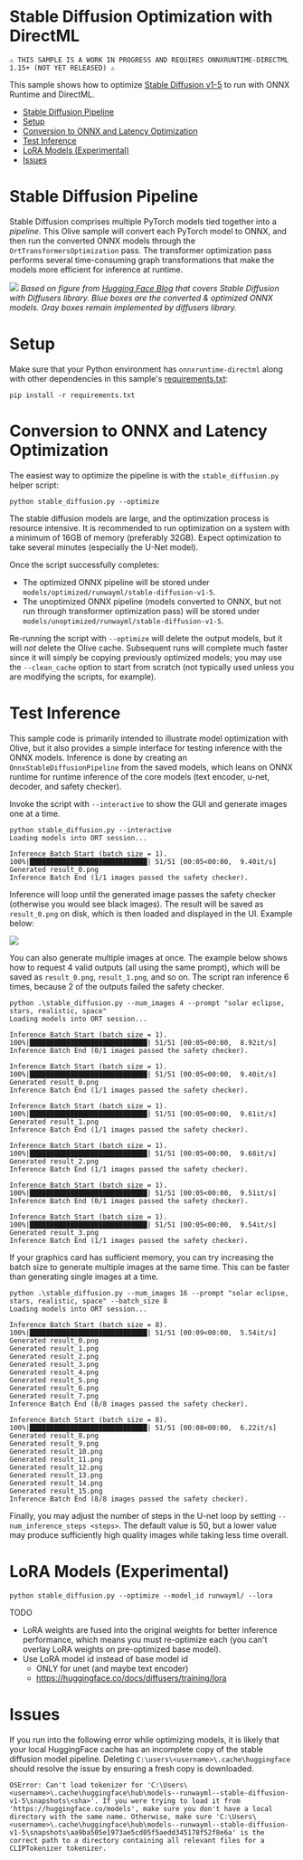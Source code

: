 # Stable Diffusion Optimization with DirectML <!-- omit in toc -->

    ⚠️ THIS SAMPLE IS A WORK IN PROGRESS AND REQUIRES ONNXRUNTIME-DIRECTML 1.15+ (NOT YET RELEASED) ⚠️

This sample shows how to optimize [Stable Diffusion v1-5](https://huggingface.co/runwayml/stable-diffusion-v1-5) to run with ONNX Runtime and DirectML.

- [Stable Diffusion Pipeline](#stable-diffusion-pipeline)
- [Setup](#setup)
- [Conversion to ONNX and Latency Optimization](#conversion-to-onnx-and-latency-optimization)
- [Test Inference](#test-inference)
- [LoRA Models (Experimental)](#lora-models-experimental)
- [Issues](#issues)

# Stable Diffusion Pipeline

Stable Diffusion comprises multiple PyTorch models tied together into a *pipeline*. This Olive sample will convert each PyTorch model to ONNX, and then run the converted ONNX models through the `OrtTransformersOptimization` pass. The transformer optimization pass performs several time-consuming graph transformations that make the models more efficient for inference at runtime.

![](readme/pipeline.png)
*Based on figure from [Hugging Face Blog](https://huggingface.co/blog/stable_diffusion) that covers Stable Diffusion with Diffusers library. Blue boxes are the converted & optimized ONNX models. Gray boxes remain implemented by diffusers library.*

# Setup

Make sure that your Python environment has `onnxruntime-directml` along with other dependencies in this sample's [requirements.txt](requirements.txt):

```
pip install -r requirements.txt
```

# Conversion to ONNX and Latency Optimization

The easiest way to optimize the pipeline is with the `stable_diffusion.py` helper script:

```
python stable_diffusion.py --optimize
```

The stable diffusion models are large, and the optimization process is resource intensive. It is recommended to run optimization on a system with a minimum of 16GB of memory (preferably 32GB). Expect optimization to take several minutes (especially the U-Net model).

Once the script successfully completes:
- The optimized ONNX pipeline will be stored under `models/optimized/runwayml/stable-diffusion-v1-5`.
- The unoptimized ONNX pipeline (models converted to ONNX, but not run through transformer optimization pass) will be stored under `models/unoptimized/runwayml/stable-diffusion-v1-5`.

Re-running the script with `--optimize` will delete the output models, but it will *not* delete the Olive cache. Subsequent runs will complete much faster since it will simply be copying previously optimized models; you may use the `--clean_cache` option to start from scratch (not typically used unless you are modifying the scripts, for example).

# Test Inference

This sample code is primarily intended to illustrate model optimization with Olive, but it also provides a simple interface for testing inference with the ONNX models. Inference is done by creating an `OnnxStableDiffusionPipeline` from the saved models, which leans on ONNX runtime for runtime inference of the core models (text encoder, u-net, decoder, and safety checker).

Invoke the script with `--interactive` to show the GUI and generate images one at a time.

```
python stable_diffusion.py --interactive
Loading models into ORT session...

Inference Batch Start (batch size = 1).
100%|█████████████████████████████| 51/51 [00:05<00:00,  9.40it/s]
Generated result_0.png
Inference Batch End (1/1 images passed the safety checker).
```

Inference will loop until the generated image passes the safety checker (otherwise you would see black images). The result will be saved as `result_0.png` on disk, which is then loaded and displayed in the UI. Example below:

![](readme/example.png)

You can also generate multiple images at once. The example below shows how to request 4 valid outputs (all using the same prompt), which will be saved as `result_0.png`, `result_1.png`, and so on. The script ran inference 6 times, because 2 of the outputs failed the safety checker.

```
python .\stable_diffusion.py --num_images 4 --prompt "solar eclipse, stars, realistic, space"
Loading models into ORT session...

Inference Batch Start (batch size = 1).
100%|█████████████████████████████| 51/51 [00:05<00:00,  8.92it/s]
Inference Batch End (0/1 images passed the safety checker).

Inference Batch Start (batch size = 1).
100%|█████████████████████████████| 51/51 [00:05<00:00,  9.40it/s]
Generated result_0.png
Inference Batch End (1/1 images passed the safety checker).

Inference Batch Start (batch size = 1).
100%|█████████████████████████████| 51/51 [00:05<00:00,  9.61it/s]
Generated result_1.png
Inference Batch End (1/1 images passed the safety checker).

Inference Batch Start (batch size = 1).
100%|█████████████████████████████| 51/51 [00:05<00:00,  9.68it/s]
Generated result_2.png
Inference Batch End (1/1 images passed the safety checker).

Inference Batch Start (batch size = 1).
100%|█████████████████████████████| 51/51 [00:05<00:00,  9.51it/s]
Inference Batch End (0/1 images passed the safety checker).

Inference Batch Start (batch size = 1).
100%|█████████████████████████████| 51/51 [00:05<00:00,  9.54it/s]
Generated result_3.png
Inference Batch End (1/1 images passed the safety checker).
```

If your graphics card has sufficient memory, you can try increasing the batch size to generate multiple images at the same time. This can be faster than generating single images at a time.

```
python .\stable_diffusion.py --num_images 16 --prompt "solar eclipse, stars, realistic, space" --batch_size 8
Loading models into ORT session...

Inference Batch Start (batch size = 8).
100%|█████████████████████████████| 51/51 [00:09<00:00,  5.54it/s]
Generated result_0.png
Generated result_1.png
Generated result_2.png
Generated result_3.png
Generated result_4.png
Generated result_5.png
Generated result_6.png
Generated result_7.png
Inference Batch End (8/8 images passed the safety checker).

Inference Batch Start (batch size = 8).
100%|█████████████████████████████| 51/51 [00:08<00:00,  6.22it/s]
Generated result_8.png
Generated result_9.png
Generated result_10.png
Generated result_11.png
Generated result_12.png
Generated result_13.png
Generated result_14.png
Generated result_15.png
Inference Batch End (8/8 images passed the safety checker).
```

Finally, you may adjust the number of steps in the U-net loop by setting `--num_inference_steps <steps>`. The default value is 50, but a lower value may produce sufficiently high quality images while taking less time overall.

# LoRA Models (Experimental)

```
python stable_diffusion.py --optimize --model_id runwayml/ --lora
```

TODO
- LoRA weights are fused into the original weights for better inference performance, which means you must re-optimize each (you can't overlay LoRA weights on pre-optimized base model).
- Use LoRA model id instead of base model id
  - ONLY for unet (and maybe text encoder)
  - https://huggingface.co/docs/diffusers/training/lora

# Issues

If you run into the following error while optimizing models, it is likely that your local HuggingFace cache has an incomplete copy of the stable diffusion model pipeline. Deleting `C:\users\<username>\.cache\huggingface` should resolve the issue by ensuring a fresh copy is downloaded.

```
OSError: Can't load tokenizer for 'C:\Users\<username>\.cache\huggingface\hub\models--runwayml--stable-diffusion-v1-5\snapshots\<sha>'. If you were trying to load it from 'https://huggingface.co/models', make sure you don't have a local directory with the same name. Otherwise, make sure 'C:\Users\<username>\.cache\huggingface\hub\models--runwayml--stable-diffusion-v1-5\snapshots\aa9ba505e1973ae5cd05f5aedd345178f52f8e6a' is the correct path to a directory containing all relevant files for a CLIPTokenizer tokenizer.
```
